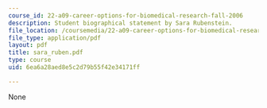 ```yaml
---
course_id: 22-a09-career-options-for-biomedical-research-fall-2006
description: Student biographical statement by Sara Rubenstein.
file_location: /coursemedia/22-a09-career-options-for-biomedical-research-fall-2006/6ea6a28aed8e5c2d79b55f42e34171ff_sara_ruben.pdf
file_type: application/pdf
layout: pdf
title: sara_ruben.pdf
type: course
uid: 6ea6a28aed8e5c2d79b55f42e34171ff

---
```

None